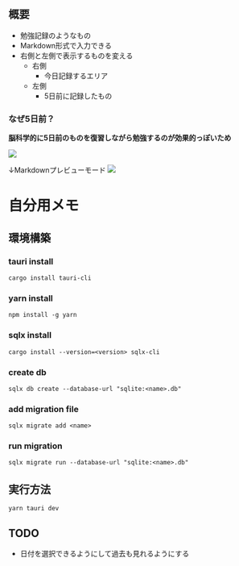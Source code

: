 ## 概要
- 勉強記録のようなもの
- Markdown形式で入力できる
- 右側と左側で表示するものを変える
  - 右側
    - 今日記録するエリア
  - 左側
    - 5日前に記録したもの

### なぜ5日前？
**脳科学的に5日前のものを復習しながら勉強するのが効果的っぽいため**

![](https://user-images.githubusercontent.com/50039010/226815292-cf15662b-d1c0-4642-a742-d3c97f15e3ea.png)

↓Markdownプレビューモード
![](https://user-images.githubusercontent.com/50039010/226815465-737dfe9d-f8f0-4fd1-bfa7-aed268479465.png)

# 自分用メモ
## 環境構築
### tauri install
```cargo install tauri-cli```

### yarn install
```npm install -g yarn```

### sqlx install
```cargo install --version=<version> sqlx-cli```

### create db
```sqlx db create --database-url "sqlite:<name>.db"```

### add migration file
```sqlx migrate add <name>```

### run migration
```sqlx migrate run --database-url "sqlite:<name>.db"```

## 実行方法
```yarn tauri dev```

## TODO
- 日付を選択できるようにして過去も見れるようにする
